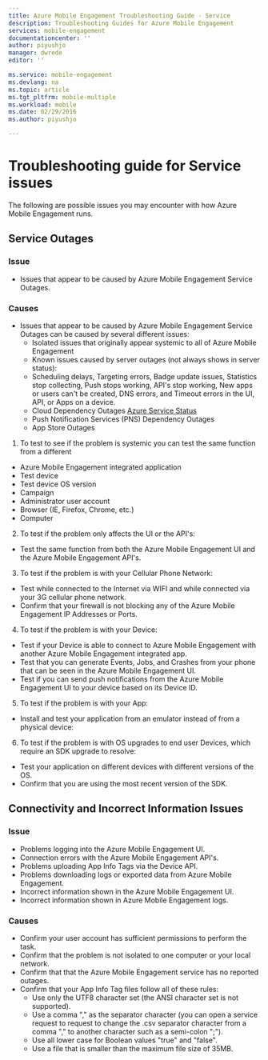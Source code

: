 ```yaml
---
title: Azure Mobile Engagement Troubleshooting Guide - Service
description: Troubleshooting Guides for Azure Mobile Engagement
services: mobile-engagement
documentationcenter: ''
author: piyushjo
manager: dwrede
editor: ''

ms.service: mobile-engagement
ms.devlang: na
ms.topic: article
ms.tgt_pltfrm: mobile-multiple
ms.workload: mobile
ms.date: 02/29/2016
ms.author: piyushjo

---
```

# Troubleshooting guide for Service issues
The following are possible issues you may encounter with how Azure Mobile Engagement runs.

## Service Outages
### Issue
* Issues that appear to be caused by Azure Mobile Engagement Service Outages.

### Causes
* Issues that appear to be caused by Azure Mobile Engagement Service Outages can be caused by several different issues:
  * Isolated issues that originally appear systemic to all of Azure Mobile Engagement
  * Known issues caused by server outages (not always shows in server status):
  * Scheduling delays, Targeting errors, Badge update issues, Statistics stop collecting, Push stops working, API's stop working, New apps or users can't be created, DNS errors, and Timeout errors in the UI, API, or Apps on a device.
  * Cloud Dependency Outages
    [Azure Service Status](http://status.azure.com/)
  * Push Notification Services (PNS) Dependency Outages
  * App Store Outages

1) To test to see if the problem is systemic you can test the same function from a different

* Azure Mobile Engagement integrated application
* Test device
* Test device OS version
* Campaign
* Administrator user account
* Browser (IE, Firefox, Chrome, etc.)
* Computer

2) To test if the problem only affects the UI or the API's:

* Test the same function from both the Azure Mobile Engagement UI and the Azure Mobile Engagement API's.

3) To test if the problem is with your Cellular Phone Network:

* Test while connected to the Internet via WIFI and while connected via your 3G cellular phone network.
* Confirm that your firewall is not blocking any of the Azure Mobile Engagement IP Addresses or Ports.

4) To test if the problem is with your Device:

* Test if your Device is able to connect to Azure Mobile Engagement with another Azure Mobile Engagement integrated app.
* Test that you can generate Events, Jobs, and Crashes from your phone that can be seen in the Azure Mobile Engagement UI. 
* Test if you can send push notifications from the Azure Mobile Engagement UI to your device based on its Device ID. 

5) To test if the problem is with your App:

* Install and test your application from an emulator instead of from a physical device:

6) To test if the problem is with OS upgrades to end user Devices, which require an SDK upgrade to resolve:

* Test your application on different devices with different versions of the OS.
* Confirm that you are using the most recent version of the SDK.

## Connectivity and Incorrect Information Issues
### Issue
* Problems logging into the Azure Mobile Engagement UI.
* Connection errors with the Azure Mobile Engagement API's.
* Problems uploading App Info Tags via the Device API.
* Problems downloading logs or exported data from Azure Mobile Engagement.
* Incorrect information shown in the Azure Mobile Engagement UI.
* Incorrect information shown in Azure Mobile Engagement logs.

### Causes
* Confirm your user account has sufficient permissions to perform the task.
* Confirm that the problem is not isolated to one computer or your local network.
* Confirm that that the Azure Mobile Engagement service has no reported outages.
* Confirm that your App Info Tag files follow all of these rules:
  * Use only the UTF8 character set (the ANSI character set is not supported).
  * Use a comma "," as the separator character (you can open a service request to request to change the .csv separator character from a comma "," to another character such as a semi-colon ";").
  * Use all lower case for Boolean values "true" and "false".
  * Use a file that is smaller than the maximum file size of 35MB.

